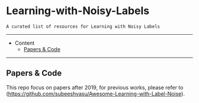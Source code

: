 # Learning-with-Noisy-Labels

    A curated list of resources for Learning with Noisy Labels

---

- Content
  - [Papers & Code](#papers--code)

---

## Papers & Code

This repo focus on papers after 2019, for previous works, please refer to (https://github.com/subeeshvasu/Awesome-Learning-with-Label-Noise).
